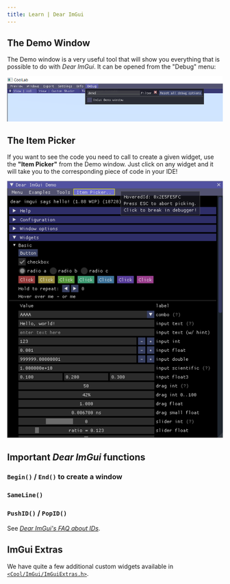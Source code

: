 ```yaml
---
title: Learn | Dear ImGui
---
```


## The Demo Window

The Demo window is a very useful tool that will show you everything that is possible to do with *Dear ImGui*. It can be opened from the "Debug" menu:

![](./img/toggle_imgui_demo_window.png)

## The Item Picker

If you want to see the code you need to call to create a given widget, use the **"Item Picker"** from the Demo window. Just click on any widget and it will take you to the corresponding piece of code in your IDE!

![](./img/imgui_item_picker.png)

## Important *Dear ImGui* functions

### `Begin()` / `End()` to create a window

### `SameLine()`

### `PushID()` / `PopID()`

See [*Dear ImGui's FAQ about IDs*](https://github.com/ocornut/imgui/blob/master/docs/FAQ.md#q-about-the-id-stack-system).

## ImGui Extras

We have quite a few additional custom widgets available in [`<Cool/ImGui/ImGuiExtras.h>`](https://github.com/CoolLibs/Cool/blob/main/src/Cool/ImGui/ImGuiExtras.h).